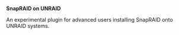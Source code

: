 **SnapRAID on UNRAID**

An experimental plugin for advanced users installing SnapRAID onto UNRAID systems.

